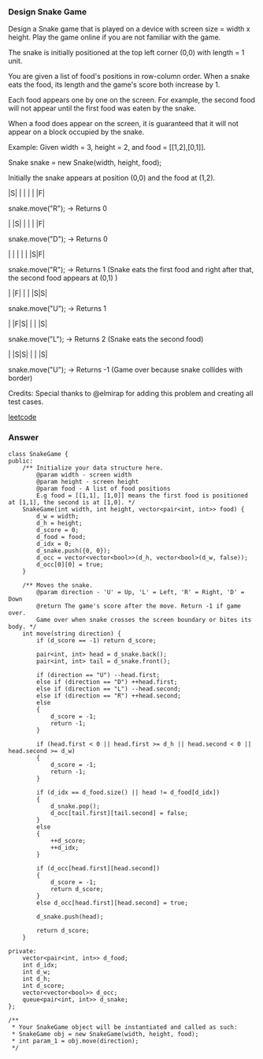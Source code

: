 ### Design Snake Game
Design a Snake game that is played on a device with screen size = width x height. Play the game online if you are not familiar with the game.

The snake is initially positioned at the top left corner (0,0) with length = 1 unit.

You are given a list of food's positions in row-column order. When a snake eats the food, its length and the game's score both increase by 1.

Each food appears one by one on the screen. For example, the second food will not appear until the first food was eaten by the snake.

When a food does appear on the screen, it is guaranteed that it will not appear on a block occupied by the snake.

Example:
Given width = 3, height = 2, and food = [[1,2],[0,1]].

Snake snake = new Snake(width, height, food);

Initially the snake appears at position (0,0) and the food at (1,2).

|S| | |
| | |F|

snake.move("R"); -> Returns 0

| |S| |
| | |F|

snake.move("D"); -> Returns 0

| | | |
| |S|F|

snake.move("R"); -> Returns 1 (Snake eats the first food and right after that, the second food appears at (0,1) )

| |F| |
| |S|S|

snake.move("U"); -> Returns 1

| |F|S|
| | |S|

snake.move("L"); -> Returns 2 (Snake eats the second food)

| |S|S|
| | |S|

snake.move("U"); -> Returns -1 (Game over because snake collides with border)

Credits:
Special thanks to @elmirap for adding this problem and creating all test cases.

[leetcode](https://leetcode.com/problems/design-snake-game/description/)

### Answer

	class SnakeGame {
	public:
	    /** Initialize your data structure here.
	        @param width - screen width
	        @param height - screen height 
	        @param food - A list of food positions
	        E.g food = [[1,1], [1,0]] means the first food is positioned at [1,1], the second is at [1,0]. */
	    SnakeGame(int width, int height, vector<pair<int, int>> food) {
	        d_w = width;
	        d_h = height;
	        d_score = 0;
	        d_food = food;
	        d_idx = 0;
	        d_snake.push({0, 0});
	        d_occ = vector<vector<bool>>(d_h, vector<bool>(d_w, false));
	        d_occ[0][0] = true;
	    }
	    
	    /** Moves the snake.
	        @param direction - 'U' = Up, 'L' = Left, 'R' = Right, 'D' = Down 
	        @return The game's score after the move. Return -1 if game over. 
	        Game over when snake crosses the screen boundary or bites its body. */
	    int move(string direction) {
	        if (d_score == -1) return d_score;
	        
	        pair<int, int> head = d_snake.back();
	        pair<int, int> tail = d_snake.front();
	        
	        if (direction == "U") --head.first;
	        else if (direction == "D") ++head.first;
	        else if (direction == "L") --head.second;
	        else if (direction == "R") ++head.second;
	        else 
	        {
	            d_score = -1;
	            return -1;
	        }
	        
	        if (head.first < 0 || head.first >= d_h || head.second < 0 || head.second >= d_w)
	        {
	            d_score = -1;
	            return -1;
	        }
	        
	        if (d_idx == d_food.size() || head != d_food[d_idx])
	        {
	            d_snake.pop();
	            d_occ[tail.first][tail.second] = false;
	        }
	        else
	        {
	            ++d_score;
	            ++d_idx;
	        }
	        
	        if (d_occ[head.first][head.second])
	        {
	            d_score = -1;
	            return d_score;
	        }
	        else d_occ[head.first][head.second] = true;
	        
	        d_snake.push(head);
	        
	        return d_score;
	    }
	    
	private:
	    vector<pair<int, int>> d_food;
	    int d_idx;
	    int d_w;
	    int d_h;
	    int d_score;
	    vector<vector<bool>> d_occ;
	    queue<pair<int, int>> d_snake;
	};

	/**
	 * Your SnakeGame object will be instantiated and called as such:
	 * SnakeGame obj = new SnakeGame(width, height, food);
	 * int param_1 = obj.move(direction);
	 */
